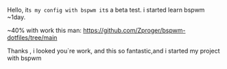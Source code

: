 ﻿Hello, it`s my config with bspwm
it`s a beta test. i started learn bspwm ~1day. 


~40% with work this man:
https://github.com/Zproger/bspwm-dotfiles/tree/main

Thanks , i looked you`re work, and this so fantastic,and i started my project with bspwm
